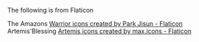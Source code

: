 The following is from Flaticon

The Amazons <a href="https://www.flaticon.com/free-icons/warrior" title="warrior icons">Warrior icons created by Park Jisun - Flaticon</a><br>
Artemis'Blessing <a href="https://www.flaticon.com/free-icons/artemis" title="artemis icons">Artemis icons created by max.icons - Flaticon</a>
